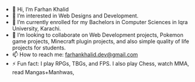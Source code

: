- 👋 Hi, I’m Farhan Khalid
- 👀 I’m interested in Web Designs and Development.
- 🌱 I’m currently enrolled for my Bachelors in Computer Sciences in Iqra University, Karachi. 
- 💞️ I’m looking to collaborate on Web Development projects, Pokemon game projects, Minecraft plugin projects, and also simple quality of life projects for students.
- 📫 How to reach me: farhankhalid.dev@gmail.com
- ⚡ Fun fact: I play RPGs, TBGs, and FPS. I also play Chess, watch MMA, read Mangas+Manhwas, 

<!---
farhankhalid-dev/farhankhalid-dev is a ✨ special ✨ repository because its `README.md` (this file) appears on your GitHub profile.
You can click the Preview link to take a look at your changes.
--->
